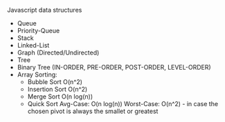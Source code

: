 Javascript data structures

- Queue
- Priority-Queue
- Stack
- Linked-List
- Graph (Directed/Undirected)
- Tree
- Binary Tree (IN-ORDER, PRE-ORDER, POST-ORDER, LEVEL-ORDER)
- Array Sorting:
  - Bubble Sort  O(n^2)
  - Insertion Sort  O(n^2)
  - Merge Sort  O(n log(n))
  - Quick Sort  Avg-Case: O(n log(n)) Worst-Case: O(n^2) - in case the chosen pivot is always the smallet or greatest